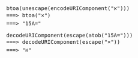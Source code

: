 <pre>
btoa(unescape(encodeURIComponent("&#x05D0;")))
===&gt; btoa("&#x00D7;&#x0090;")
===&gt; "15A="

decodeURIComponent(escape(atob("15A=")))
===&gt; decodeURIComponent(escape("&#x00D7;&#x0090;"))
===&gt; "&#x05D0;"
</pre>